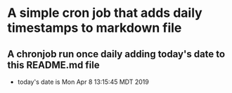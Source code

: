 A simple cron job that adds daily timestamps to markdown file
============================================================
## A chronjob run once daily adding today's date to this README.md file
* today's date is Mon Apr  8 13:15:45 MDT 2019
